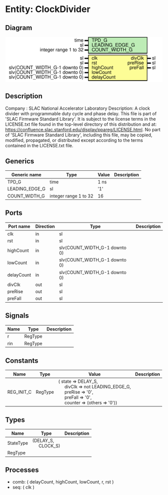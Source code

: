 # Entity: ClockDivider

## Diagram

![Diagram](ClockDivider.svg "Diagram")
## Description

Company    : SLAC National Accelerator Laboratory
Description: A clock divider with programmable duty cycle and phase delay.
This file is part of 'SLAC Firmware Standard Library'.
It is subject to the license terms in the LICENSE.txt file found in the
top-level directory of this distribution and at:
   https://confluence.slac.stanford.edu/display/ppareg/LICENSE.html.
No part of 'SLAC Firmware Standard Library', including this file,
may be copied, modified, propagated, or distributed except according to
the terms contained in the LICENSE.txt file.
## Generics

| Generic name   | Type                  | Value | Description |
| -------------- | --------------------- | ----- | ----------- |
| TPD_G          | time                  | 1 ns  |             |
| LEADING_EDGE_G | sl                    | '1'   |             |
| COUNT_WIDTH_G  | integer range 1 to 32 | 16    |             |
## Ports

| Port name  | Direction | Type                          | Description |
| ---------- | --------- | ----------------------------- | ----------- |
| clk        | in        | sl                            |             |
| rst        | in        | sl                            |             |
| highCount  | in        | slv(COUNT_WIDTH_G-1 downto 0) |             |
| lowCount   | in        | slv(COUNT_WIDTH_G-1 downto 0) |             |
| delayCount | in        | slv(COUNT_WIDTH_G-1 downto 0) |             |
| divClk     | out       | sl                            |             |
| preRise    | out       | sl                            |             |
| preFall    | out       | sl                            |             |
## Signals

| Name | Type    | Description |
| ---- | ------- | ----------- |
| r    | RegType |             |
| rin  | RegType |             |
## Constants

| Name       | Type    | Value                                                                                                                                                                                                                                                                                           | Description |
| ---------- | ------- | ----------------------------------------------------------------------------------------------------------------------------------------------------------------------------------------------------------------------------------------------------------------------------------------------- | ----------- |
| REG_INIT_C | RegType |  (       state   => DELAY_S,<br><span style="padding-left:20px">       divClk  => not LEADING_EDGE_G,<br><span style="padding-left:20px">       preRise => '0',<br><span style="padding-left:20px">       preFall => '0',<br><span style="padding-left:20px">       counter => (others => '0')) |             |
## Types

| Name      | Type                                                    | Description |
| --------- | ------------------------------------------------------- | ----------- |
| StateType | (DELAY_S,<br><span style="padding-left:20px"> CLOCK_S)  |             |
| RegType   |                                                         |             |
## Processes
- comb: ( delayCount, highCount, lowCount, r, rst )
- seq: ( clk )
